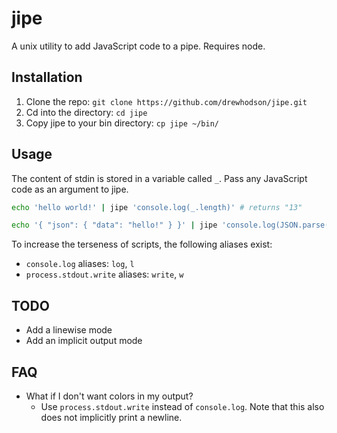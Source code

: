 # jipe
A unix utility to add JavaScript code to a pipe. Requires node.

## Installation
1. Clone the repo: `git clone https://github.com/drewhodson/jipe.git`
2. Cd into the directory: `cd jipe`
3. Copy jipe to your bin directory: `cp jipe ~/bin/`

## Usage
The content of stdin is stored in a variable called `_`. Pass any JavaScript code as an argument to jipe.

```bash
echo 'hello world!' | jipe 'console.log(_.length)' # returns "13"
```

```bash
echo '{ "json": { "data": "hello!" } }' | jipe 'console.log(JSON.parse(_).json.data)' # returns "hello!"
```

To increase the terseness of scripts, the following aliases exist:
 * `console.log` aliases: `log`, `l`
 * `process.stdout.write` aliases: `write`, `w`

## TODO
 * Add a linewise mode
 * Add an implicit output mode

## FAQ
 * What if I don't want colors in my output?
   * Use `process.stdout.write` instead of `console.log`. Note that this also does not implicitly print a newline.
